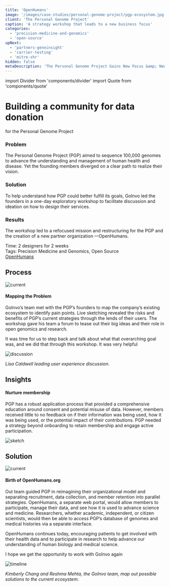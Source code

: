 ```yaml
---
title: 'OpenHumans'
image: '/images/case-studies/personal-genome-project/pgp-ecosystem.jpg'
client: 'The Personal Genome Project'
caption: 'A strategy workshop that leads to a new business focus'
categories:
  - 'precision-medicine-and-genomics'
  - 'open-source'
upNext:
  - 'partners-geneinsight'
  - 'carrier-testing'
  - 'mitre-shr'
hidden: false
metaDescription: 'The Personal Genome Project Gains New Focus &amp; New Business with Invo Workshop.'
---
```


import Divider from 'components/divider'
import Quote from 'components/quote'

# Building a community for data donation

for the Personal Genome Project

### Problem

The Personal Genome Project (PGP) aimed to sequence 100,000 genomes to advance the understanding and management of human health and disease. Yet the founding members diverged on a clear path to realize their vision.

### Solution

To help understand how PGP could better fulfill its goals, GoInvo led the founders in a one-day exploratory workshop to facilitate discussion and ideation on how to design their services.

### Results

The workshop led to a refocused mission and restructuring for the PGP and the creation of a new partner organization &mdash;OpenHumans.

<span class="text--uppercase text--gray text--bold text--spacing text--md">Time:</span> 2 designers for 2 weeks<br/>
<span class="text--uppercase text--gray text--bold text--spacing text--md">Tags:</span> Precision Medicine and Genomics, Open Source
<br />
<a href="http://www.openhumans.org" target="blank" rel="noopener noreferrer" class="button button--secondary button--lg margin-top--double margin-bottom--half margin-right--only-lg">OpenHumans</a>

<Divider />

## Process

![current](/images/case-studies/personal-genome-project/pgp-current-ecosystem.jpg)

#### Mapping the Problem

GoInvo’s team met with the PGP’s founders to map the company’s existing ecosystem to identify pain points. Live sketching revealed the risks and benefits of PGP’s current strategies through the lends of their users. The workshop gave his team a forum to tease out their big ideas and their role in open genomics and research.

<Quote quotee="Jason Bobe" quoteeSub="executive director of the PGP">It was time for us to step back and talk about what that overarching goal was, and we did that through this workshop. It was very helpful</Quote>

![discussion](/images/case-studies/personal-genome-project/pgp-meeting2.jpg)

_Lisa Caldwell leading user experience discussion._

<Divider />

## Insights

#### Nurture membership

PGP has a robust application process that provided a comprehensive education around consent and potential misuse of data. However, members received little to no feedback on if their information was being used, how it was being used, or the potential impact of their contributions. PGP needed a strategy beyond onboarding to retain membership and engage active participation.

![sketch](/images/case-studies/personal-genome-project/pgp-sketch.jpg)

<Divider />

## Solution

![current](/images/case-studies/personal-genome-project/pgp-ecosystem.jpg)

#### Birth of OpenHumans.org

Out team guided PGP in reimagining their organizational model and separating recruitment, data collection, and member retention into parallel strategies. OpenHumans, a separate web portal, would allow members to participate, manage their data, and see how it is used to advance science and medicine. Researchers, whether academic, independent, or citizen scientists, would then be able to access PGP’s database of genomes and medical histories via a separate interface.

OpenHumans continues today, encouraging patients to get involved with their health data and to participate in research to help advance our understanding of human biology and medical science.

<Quote quotee="Jason Bobe" quoteeSub="executive director of the PGP">I hope we get the opportunity to work with GoInvo again</Quote>

![timeline](/images/case-studies/personal-genome-project/pgp-timeline2.jpg)

_Kimberly Chang and Reshma Mehta, the GoInvo team, map out possible solutions to the current ecosystem._
